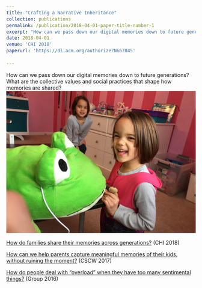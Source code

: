 ```yaml
---
title: "Crafting a Narrative Inheritance"
collection: publications
permalink: /publication/2018-04-01-paper-title-number-1
excerpt: "How can we pass down our digital memories down to future generations?"
date: 2018-04-01
venue: 'CHI 2018'
paperurl: 'https://dl.acm.org/authorize?N667045'

---
```

How can we pass down our digital memories down to future generations? What are the collective values and social practices that shape how memories are shared?
![Narrative Inheritance](kk_davidsgirls.jpg)

[How do families share their memories across generations?](https://dl.acm.org/authorize?N667045) (CHI 2018)

[How can we help parents capture meaningful memories of their kids, without ruining the moment?](https://conceptanjolima.github.io/seeJazz.github.io/posts/2014/08/blog-post-3/) (CSCW 2017)

[How do people deal with “overload” when they have too many sentimental things?](https://dl.acm.org/authorize?N40683) (Group 2016)

